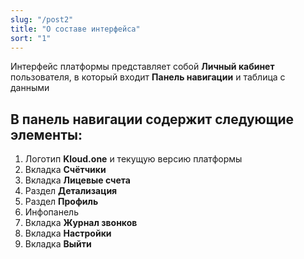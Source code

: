 ```yaml
---
slug: "/post2"
title: "О составе интерфейса"
sort: "1"
---
```


Интерфейс платформы представляет собой **Личный кабинет** пользователя, в который входит  **Панель навигации** и таблица с данными

## В панель навигации содержит следующие элементы:

1. Логотип **Kloud.one** и текущую версию платформы
2. Вкладка **Счётчики**
3. Вкладка **Лицевые счета**
4. Раздел **Детализация**
5. Раздел **Профиль**
6. Инфопанель
7. Вкладка **Журнал звонков**
8. Вкладка **Настройки**
9. Вкладка **Выйти**